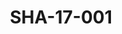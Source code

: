 ---
pid: SHA-17-001
title: SHA-17-001
language: ar
collection: شرحبيل احمد
original_label: 
rights: شرحبيل احمد
location_of_original: شرحبيل احمد
photographer_or_studio: استوديو جاك الكويت
scanned_from: photograph 11.9 by 16.8
_date: '1964'
location: الكويت
description: عبد العزيز محمد داؤود في المسرح
additional_notes: 
permission_display: 'yes'
on_server: 'no'
on_website: 'no'
permalink: /photopages/ar/SHA-17-001.html
layout: photo-page
---